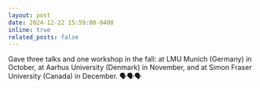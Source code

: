```yaml
---
layout: post
date: 2024-12-22 15:59:00-0400
inline: true
related_posts: false
---
```


Gave three talks and one workshop in the fall: at LMU Munich (Germany) in October, at Aarhus University (Denmark) in November, and at Simon Fraser University (Canada) in December. 🗣️🗣️🗣️
